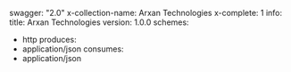 swagger: "2.0"
x-collection-name: Arxan Technologies
x-complete: 1
info:
  title: Arxan Technologies
  version: 1.0.0
schemes:
- http
produces:
- application/json
consumes:
- application/json